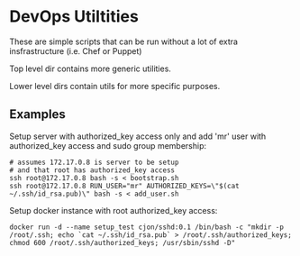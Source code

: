 # DevOps Utiltities

These are simple scripts that can be run without a lot of extra insfrastructure (i.e. Chef or Puppet)

Top level dir contains more generic utilities.

Lower level dirs contain utils for more specific purposes.

## Examples

Setup server with authorized_key access only and add 'mr' user with 
authorized_key access and sudo group membership:
```
# assumes 172.17.0.8 is server to be setup
# and that root has authorized_key access
ssh root@172.17.0.8 bash -s < bootstrap.sh
ssh root@172.17.0.8 RUN_USER="mr" AUTHORIZED_KEYS=\"$(cat ~/.ssh/id_rsa.pub)\" bash -s < add_user.sh
```

Setup docker instance with root authorized_key access:
```
docker run -d --name setup_test cjon/sshd:0.1 /bin/bash -c "mkdir -p /root/.ssh; echo `cat ~/.ssh/id_rsa.pub` > /root/.ssh/authorized_keys; chmod 600 /root/.ssh/authorized_keys; /usr/sbin/sshd -D"
```
